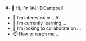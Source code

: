 #- 👋 Hi, I’m @JillDCampbell
- 👀 I’m interested in ...AI
- 🌱 I’m currently learning ...
- 💞️ I’m looking to collaborate on ...
- 📫 How to reach me ...

<!---
JillDCampbell/JillDCampbell is a ✨ special ✨ repository because its `README.md` (this file) appears on your GitHub profile.
You can click the Preview link to take a look at your changes.
--->

